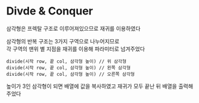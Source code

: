 # Divde & Conquer

삼각형은 프렉탈 구조로 이루어져있으므로 재귀를 이용하였다

삼각형의 반복 구조는 3가지 구역으로 나누어지므로<br>
각 구역의 맨위 별 지점을 재귀를 이용해 파라미터로 넘겨주었다<br>
```
divide(시작 row, 끝 col, 삼각형 높이) // 위 삼각형
divide(시작 row, 끝 col, 삼각형 높이) // 왼쪽 삼각형
divide(시작 row, 끝 col, 삼각형 높이) // 오른쪽 삼각형
```
높이가 3인 삼각형이 되면 배열에 값을 복사하였고 재귀가 모두 끝난 뒤 배열을 출력해주었다